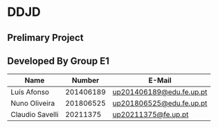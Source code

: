 # DDJD

## Prelimary Project

## Developed By Group E1
| Name                      | Number    | E-Mail               |
| ------------------------- | --------- | ------------------   |
| Luís Afonso               | 201406189 | up201406189@edu.fe.up.pt |
| Nuno Oliveira             | 201806525 | up201806525@edu.fe.up.pt |
| Claudio Savelli           | 20211375  | up20211375@fe.up.pt |


